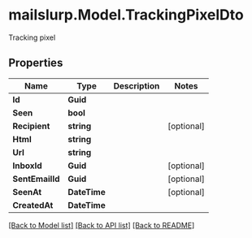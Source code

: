 # mailslurp.Model.TrackingPixelDto
Tracking pixel

## Properties

Name | Type | Description | Notes
------------ | ------------- | ------------- | -------------
**Id** | **Guid** |  | 
**Seen** | **bool** |  | 
**Recipient** | **string** |  | [optional] 
**Html** | **string** |  | 
**Url** | **string** |  | 
**InboxId** | **Guid** |  | [optional] 
**SentEmailId** | **Guid** |  | [optional] 
**SeenAt** | **DateTime** |  | [optional] 
**CreatedAt** | **DateTime** |  | 

[[Back to Model list]](../README#documentation-for-models) [[Back to API list]](../README#documentation-for-api-endpoints) [[Back to README]](../README)

